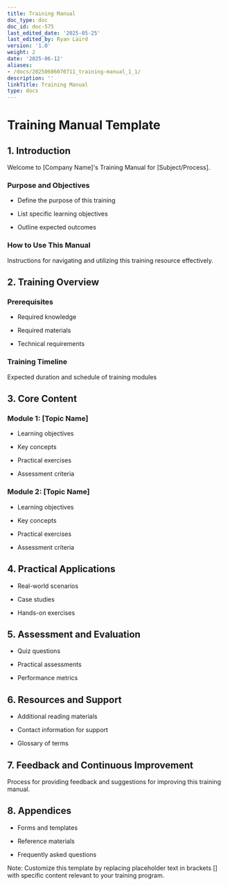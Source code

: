 ```yaml
---
title: Training Manual
doc_type: doc
doc_id: doc-575
last_edited_date: '2025-05-25'
last_edited_by: Ryan Laird
version: '1.0'
weight: 2
date: '2025-06-12'
aliases:
- /docs/20250606070711_training-manual_1_1/
description: ''
linkTitle: Training Manual
type: docs
---
```


# Training Manual Template

## 1. Introduction

Welcome to [Company Name]'s Training Manual for [Subject/Process].

### Purpose and Objectives

- Define the purpose of this training

- List specific learning objectives

- Outline expected outcomes

### How to Use This Manual

Instructions for navigating and utilizing this training resource effectively.

## 2. Training Overview

### Prerequisites

- Required knowledge

- Required materials

- Technical requirements

### Training Timeline

Expected duration and schedule of training modules

## 3. Core Content

### Module 1: [Topic Name]

- Learning objectives

- Key concepts

- Practical exercises

- Assessment criteria

### Module 2: [Topic Name]

- Learning objectives

- Key concepts

- Practical exercises

- Assessment criteria

## 4. Practical Applications

- Real-world scenarios

- Case studies

- Hands-on exercises

## 5. Assessment and Evaluation

- Quiz questions

- Practical assessments

- Performance metrics

## 6. Resources and Support

- Additional reading materials

- Contact information for support

- Glossary of terms

## 7. Feedback and Continuous Improvement

Process for providing feedback and suggestions for improving this training manual.

## 8. Appendices

- Forms and templates

- Reference materials

- Frequently asked questions

Note: Customize this template by replacing placeholder text in brackets [] with specific content relevant to your training program.
